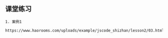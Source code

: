 
## 课堂练习

    1. 案例1
    
    https://www.haorooms.com/uploads/example/jscode_shizhan/lesson2/03.html